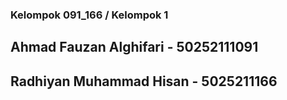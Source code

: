 ### Kelompok 091_166 / Kelompok 1

## Ahmad Fauzan Alghifari   - 50252111091
## Radhiyan Muhammad Hisan  - 5025211166
